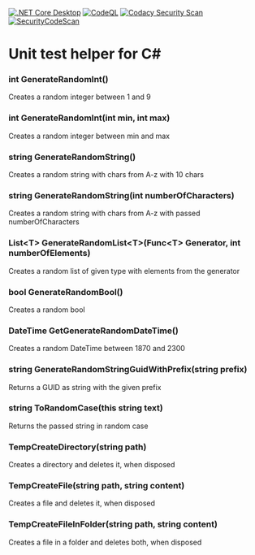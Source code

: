 [![.NET Core Desktop](https://github.com/deBabbbe/CsUnitTestHelper/actions/workflows/dotnet-desktop.yml/badge.svg)](https://github.com/deBabbbe/CsUnitTestHelper/actions/workflows/dotnet-desktop.yml)
[![CodeQL](https://github.com/deBabbbe/CsUnitTestHelper/actions/workflows/codeql.yml/badge.svg)](https://github.com/deBabbbe/CsUnitTestHelper/actions/workflows/codeql.yml)
[![Codacy Security Scan](https://github.com/deBabbbe/CsUnitTestHelper/actions/workflows/codacy.yml/badge.svg)](https://github.com/deBabbbe/CsUnitTestHelper/actions/workflows/codacy.yml)
[![SecurityCodeScan](https://github.com/deBabbbe/CsUnitTestHelper/actions/workflows/securitycodescan.yml/badge.svg)](https://github.com/deBabbbe/CsUnitTestHelper/actions/workflows/securitycodescan.yml)

# Unit test helper for C#

### int GenerateRandomInt()

Creates a random integer between 1 and 9

### int GenerateRandomInt(int min, int max)

Creates a random integer between min and max

### string GenerateRandomString()

Creates a random string with chars from A-z with 10 chars

### string GenerateRandomString(int numberOfCharacters)

Creates a random string with chars from A-z with passed numberOfCharacters

### List\<T\> GenerateRandomList\<T\>(Func\<T\> Generator, int numberOfElements)

Creates a random list of given type with elements from the generator

### bool GenerateRandomBool()

Creates a random bool

### DateTime GetGenerateRandomDateTime()

Creates a random DateTime between 1870 and 2300

### string GenerateRandomStringGuidWithPrefix(string prefix)

Returns a GUID as string with the given prefix

### string ToRandomCase(this string text)

Returns the passed string in random case

### TempCreateDirectory(string path)

Creates a directory and deletes it, when disposed

### TempCreateFile(string path, string content)

Creates a file and deletes it, when disposed

### TempCreateFileInFolder(string path, string content)

Creates a file in a folder and deletes both, when disposed

